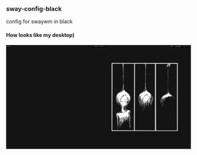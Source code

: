 ### sway-config-black
config for swaywm in black
#### How looks like my desktop)
![Desktop](/images/Desktop.png)
